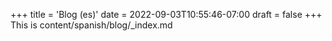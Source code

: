 +++
title = 'Blog (es)'
date = 2022-09-03T10:55:46-07:00
draft = false
+++
This is content/spanish/blog/_index.md
